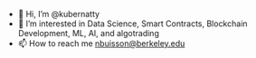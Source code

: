 - 👋 Hi, I’m @kubernatty
- 👀 I’m interested in Data Science, Smart Contracts, Blockchain Development, ML, AI, and algotrading
- 📫 How to reach me nbuisson@berkeley.edu 

<!---
kubernatty/kubernatty is a ✨ special ✨ repository because its `README.md` (this file) appears on your GitHub profile.
You can click the Preview link to take a look at your changes.
--->
